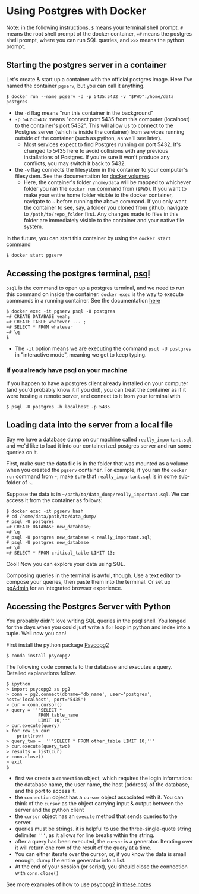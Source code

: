 # Using Postgres with Docker

Note: in the following instructions, `$` means your terminal shell prompt. `#` means the root shell prompt of the docker container, `=#` means the postgres shell prompt, where you can run SQL queries, and `>>>` means the python prompt.

## Starting the postgres server in a container

Let's create & start up a container with the official postgres image. Here I've named the container `pgserv`, but you can call it anything. 
```
$ docker run --name pgserv -d -p 5435:5432 -v "$PWD":/home/data postgres
```
- the `-d` flag means "run this container in the background"
- `-p 5435:5432` means "connect port 5435 from this computer (localhost) to the container's port 5432". This will allow us to connect to the Postgres server (which is inside the container) from services running outside of the container (such as python, as we'll see later).
  - Most services expect to find Postgres running on port 5432. It's changed to 5435 here to avoid collisions with any previous installations of Postgres. If you're sure it won't produce any conflicts, you may switch it back to 5432.
- the `-v` flag connects the filesystem in the container to your computer's filesystem. See the documentation for [docker volumes](https://docs.docker.com/storage/volumes/). 
  - Here, the container's folder `/home/data` will be mapped to whichever folder you ran the `docker run` command from (`$PWD`). If you want to make your entire home folder visible to the docker container, navigate to `~` before running the above command. If you only want the container to see, say, a folder you cloned from github, navigate to `/path/to/repo_folder` first. Any changes made to files in this folder are immediately visible to the container and your native file system. 

In the future, you can start this container by using the `docker start` command
```bash
$ docker start pgserv
```

## Accessing the postgres terminal, [psql](http://postgresguide.com/utilities/psql.html)

`psql` is the command to open up a postgres terminal, and we need to run this command on inside the container. `docker exec` is the way to execute commands in a running container. See the documentation [here](https://docs.docker.com/engine/reference/commandline/exec/)
```
$ docker exec -it pgserv psql -U postgres
=# CREATE DATABASE yeah;
=# CREATE TABLE whatever ... ;
=# SELECT * FROM whatever
=# \q
$ 
```
- The `-it` option means we are executing the command `psql -U postgres` in "interactive mode", meaning we get to keep typing.

### If you already have psql on your machine

If you happen to have a postgres client already installed on your computer (and you'd probably know it if you did), you can treat the container as if it were  hosting a remote server, and connect to it from your terminal with
```
$ psql -U postgres -h localhost -p 5435
```

## Loading data into the server from a local file

Say we have a database dump on our machine called `really_important.sql`, and we'd like to load it into our containerized postgres server and run some queries on it. 

First, make sure the data file is in the folder that was mounted as a volume when you created the `pgserv` container. For example, if you ran the `docker run` command from `~`, make sure that `really_important.sql` is in some sub-folder of `~`. 

Suppose the data is in `~/path/to/data_dump/really_important.sql`. We can access it from the container as follows:
```
$ docker exec -it pgserv bash
# cd /home/data/path/to/data_dump/
# psql -U postgres
=# CREATE DATABASE new_database;
=# \q
# psql -U postgres new_database < really_important.sql;
# psql -U postgres new_database
=# \d
=# SELECT * FROM critical_table LIMIT 13;
```
Cool! Now you can explore your data using SQL. 

Composing queries in the terminal is awful, though. Use a text editor to compose your queries, then paste them into the terminal. Or set up [pgAdmin](https://www.pgadmin.org/download/) for an integrated browser experience.


## Accessing the Postgres Server with Python
You probably didn't love writing SQL queries in the psql shell. You longed for the days when you could just write a `for` loop in python and index into a tuple. Well now you can!

First install the python package [Psycopg2](http://initd.org/psycopg/docs/)
```
$ conda install psycopg2
```
The following code connects to the database and executes a query. Detailed explanations follow.
```
$ ipython
> import psycopg2 as pg2
> conn = pg2.connect(dbname='db_name', user='postgres', host='localhost', port='5435')
> cur = conn.cursor()
> query = '''SELECT * 
            FROM table_name 
            LIMIT 10;'''
> cur.execute(query)
> for row in cur:
    print(row)
> query_two =  '''SELECT * FROM other_table LIMIT 10;'''
> cur.execute(query_two)
> results = list(cur)
> conn.close()
> exit
$
```
- first we create a `connection` object, which requires the login information: the database name, the user name, the host (address) of the database, and the port to access it.
- the `connection` object has a `cursor` object associated with it. You can think of the `cursor` as the object carrying input & output between the server and the python client
- the `cursor` object has an `execute` method that sends queries to the server. 
- queries must be strings. it is helpful to use the three-single-quote string delimiter `'''`, as it allows for line breaks within the string.
- after a query has been executed, the `cursor` is a generator. Iterating over it will return one row of the result of the query at a time. 
- You can either iterate over the cursor, or, if you know the data is small enough, dump the entire generator into a list.
- At the end of your session (or script), you should close the connection with `conn.close()`

See more examples of how to use psycopg2 in [these notes](https://github.com/gSchool/DSI_Lectures/blob/master/sql-python/ivan_corneillet/sql_python_lecture_soln.ipynb)
